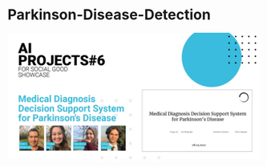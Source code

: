 # Parkinson-Disease-Detection
![alt text](https://github.com/CanBul/Parkinson-Disease-Detection/blob/main/parkinson.jpeg?raw=true)
